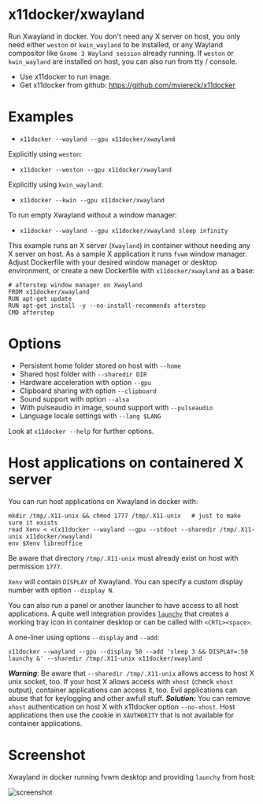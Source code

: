 # x11docker/xwayland
Run Xwayland in docker. You don't need any X server on host, you only need either `weston` or `kwin_wayland` to be installed, or any Wayland compositor like `Gnome 3 Wayland session` already running.
If `weston` or `kwin_wayland` are installed on host, you can also run from tty / console.

 - Use x11docker to run image. 
 - Get x11docker from github: 
  https://github.com/mviereck/x11docker 
  
# Examples

 - `x11docker --wayland --gpu x11docker/xwayland`

Explicitly using `weston`: 
 - `x11docker --weston --gpu x11docker/xwayland`
 
Explicitly using `kwin_wayland`: 
 - `x11docker --kwin --gpu x11docker/xwayland`

To run empty Xwayland without a window manager:
 - `x11docker --wayland --gpu x11docker/xwayland sleep infinity`

This example runs an X server (`Xwayland`) in container without needing any X server on host. As a sample X application it runs `fvwm` window manager. Adjust Dockerfile with your desired window manager or desktop environment, or create a new Dockerfile with `x11docker/xwayland` as a base:
```
# afterstep window manager on Xwayland
FROM x11docker/xwayland
RUN apt-get update
RUN apt-get install -y --no-install-recommends afterstep
CMD afterstep
```

# Options
 - Persistent home folder stored on host with   `--home`
 - Shared host folder with                      `--sharedir DIR`
 - Hardware acceleration with option            `--gpu`
 - Clipboard sharing with option                `--clipboard`
 - Sound support with option                    `--alsa`
 - With pulseaudio in image, sound support with `--pulseaudio`
 - Language locale settings with                `--lang $LANG`

Look at `x11docker --help` for further options.

# Host applications on containered X server
You can run host applications on Xwayland in docker with:
```
mkdir /tmp/.X11-unix && chmod 1777 /tmp/.X11-unix   # just to make sure it exists
read Xenv < <(x11docker --wayland --gpu --stdout --sharedir /tmp/.X11-unix x11docker/xwayland)
env $Xenv libreoffice
```
Be aware that directory `/tmp/.X11-unix` must already exist on host with permission `1777`.

`Xenv` will contain `DISPLAY` of Xwayland. You can specify a custom display number with option `--display N`.

You can also run a panel or another launcher to have access to all host applications. A quite well integration provides [`launchy`](https://www.launchy.net/) that creates a working tray icon in container desktop or can be called with `<CRTL><space>`.

A one-liner using options `--display` and `--add`:
```
x11docker --wayland --gpu --display 50 --add 'sleep 3 && DISPLAY=:50 launchy &' --sharedir /tmp/.X11-unix x11docker/xwayland
```

***Warning***: Be aware that `--sharedir /tmp/.X11-unix` allows access to host X unix socket, too. If your host X allows access with `xhost` (check `xhost` output), container applications can access it, too. Evil applications can abuse that for keylogging and other awfull stuff. ***Solution:*** You can remove `xhost` authentication on host X with x11docker option `--no-xhost`. Host applications then use the cookie in `XAUTHORITY` that is not available for container applications.

 # Screenshot
 Xwayland in docker running fvwm desktop and providing `launchy` from host:
 
 ![screenshot](https://raw.githubusercontent.com/mviereck/x11docker/screenshots/screenshot-xwayland.png "Xwayland in docker with fvwm desktop in a Weston Wayland window")
